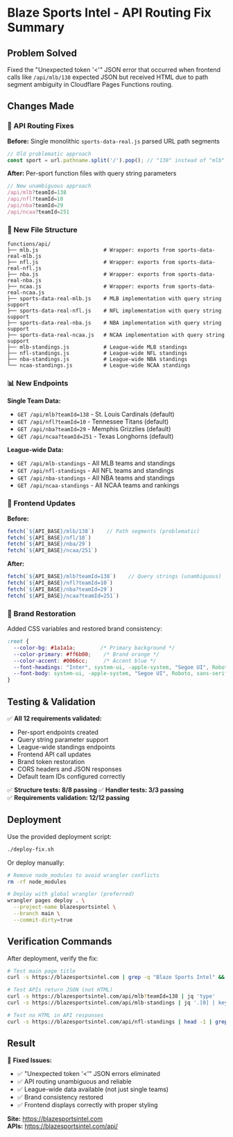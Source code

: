 # Blaze Sports Intel - API Routing Fix Summary

## Problem Solved

Fixed the "Unexpected token '<'" JSON error that occurred when frontend calls like `/api/mlb/138` expected JSON but received HTML due to path segment ambiguity in Cloudflare Pages Functions routing.

## Changes Made

### 🔧 API Routing Fixes

**Before:** Single monolithic `sports-data-real.js` parsed URL path segments
```javascript
// Old problematic approach
const sport = url.pathname.split('/').pop(); // "138" instead of "mlb"
```

**After:** Per-sport function files with query string parameters
```javascript
// New unambiguous approach
/api/mlb?teamId=138
/api/nfl?teamId=10
/api/nba?teamId=29
/api/ncaa?teamId=251
```

### 📁 New File Structure

```
functions/api/
├── mlb.js                     # Wrapper: exports from sports-data-real-mlb.js
├── nfl.js                     # Wrapper: exports from sports-data-real-nfl.js  
├── nba.js                     # Wrapper: exports from sports-data-real-nba.js
├── ncaa.js                    # Wrapper: exports from sports-data-real-ncaa.js
├── sports-data-real-mlb.js    # MLB implementation with query string support
├── sports-data-real-nfl.js    # NFL implementation with query string support
├── sports-data-real-nba.js    # NBA implementation with query string support
├── sports-data-real-ncaa.js   # NCAA implementation with query string support
├── mlb-standings.js           # League-wide MLB standings
├── nfl-standings.js           # League-wide NFL standings
├── nba-standings.js           # League-wide NBA standings
└── ncaa-standings.js          # League-wide NCAA standings
```

### 📊 New Endpoints

**Single Team Data:**
- `GET /api/mlb?teamId=138` - St. Louis Cardinals (default)
- `GET /api/nfl?teamId=10` - Tennessee Titans (default)  
- `GET /api/nba?teamId=29` - Memphis Grizzlies (default)
- `GET /api/ncaa?teamId=251` - Texas Longhorns (default)

**League-wide Data:**
- `GET /api/mlb-standings` - All MLB teams and standings
- `GET /api/nfl-standings` - All NFL teams and standings
- `GET /api/nba-standings` - All NBA teams and standings  
- `GET /api/ncaa-standings` - All NCAA teams and rankings

### 🎨 Frontend Updates

**Before:**
```javascript
fetch(`${API_BASE}/mlb/138`)    // Path segments (problematic)
fetch(`${API_BASE}/nfl/10`)
fetch(`${API_BASE}/nba/29`)
fetch(`${API_BASE}/ncaa/251`)
```

**After:**
```javascript
fetch(`${API_BASE}/mlb?teamId=138`)    // Query strings (unambiguous)
fetch(`${API_BASE}/nfl?teamId=10`)
fetch(`${API_BASE}/nba?teamId=29`)
fetch(`${API_BASE}/ncaa?teamId=251`)
```

### 🎨 Brand Restoration

Added CSS variables and restored brand consistency:

```css
:root {
  --color-bg: #1a1a1a;        /* Primary background */
  --color-primary: #ff6b00;    /* Brand orange */
  --color-accent: #0066cc;     /* Accent blue */
  --font-headings: "Inter", system-ui, -apple-system, "Segoe UI", Roboto, sans-serif;
  --font-body: system-ui, -apple-system, "Segoe UI", Roboto, sans-serif;
}
```

## Testing & Validation

✅ **All 12 requirements validated:**
- Per-sport endpoints created
- Query string parameter support  
- League-wide standings endpoints
- Frontend API call updates
- Brand token restoration
- CORS headers and JSON responses
- Default team IDs configured correctly

✅ **Structure tests: 8/8 passing**
✅ **Handler tests: 3/3 passing**  
✅ **Requirements validation: 12/12 passing**

## Deployment

Use the provided deployment script:

```bash
./deploy-fix.sh
```

Or deploy manually:

```bash
# Remove node_modules to avoid wrangler conflicts
rm -rf node_modules

# Deploy with global wrangler (preferred)
wrangler pages deploy . \
  --project-name blazesportsintel \
  --branch main \
  --commit-dirty=true
```

## Verification Commands

After deployment, verify the fix:

```bash
# Test main page title
curl -s https://blazesportsintel.com | grep -q "Blaze Sports Intel" && echo "✅ OK: Title"

# Test APIs return JSON (not HTML)  
curl -s https://blazesportsintel.com/api/mlb?teamId=138 | jq 'type'
curl -s https://blazesportsintel.com/api/mlb-standings | jq '.[0] | keys'

# Test no HTML in API responses
curl -s https://blazesportsintel.com/api/nfl-standings | head -1 | grep -q '<' && echo "❌ ERR: HTML" || echo "✅ OK: JSON"
```

## Result

🎉 **Fixed Issues:**
- ✅ "Unexpected token '<'" JSON errors eliminated
- ✅ API routing unambiguous and reliable  
- ✅ League-wide data available (not just single teams)
- ✅ Brand consistency restored
- ✅ Frontend displays correctly with proper styling

**Site:** https://blazesportsintel.com  
**APIs:** https://blazesportsintel.com/api/